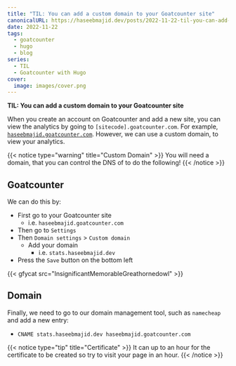 ```yaml
---
title: "TIL: You can add a custom domain to your Goatcounter site"
canonicalURL: https://haseebmajid.dev/posts/2022-11-22-til-you-can-add-a-custom-domain-to-your-goatcounter-site/
date: 2022-11-22
tags:
  - goatcounter
  - hugo
  - blog
series:
  - TIL
  - Goatcounter with Hugo
cover:
  image: images/cover.png
---
```


**TIL: You can add a custom domain to your Goatcounter site**

When you create an account on Goatcounter and add a new site, you can view the analytics by going to `[sitecode].goatcounter.com`.
For example, [`haseebmajid.goatcounter.com`](https://haseebmajid.goatcounter.com). However, we can use a custom domain, to view your analytics.

{{< notice type="warning" title="Custom Domain" >}}
You will need a domain, that you can control the DNS of to do the following!
{{< /notice >}}


## Goatcounter

We can do this by:

- First go to your Goatcounter site
  - i.e. `haseebmajid.goatcounter.com`
- Then go to `Settings`
- Then `Domain settings` > `Custom domain`
  - Add your domain
    - i.e. `stats.haseebmajid.dev`
- Press the `Save` button on the bottom left

{{< gfycat src="InsignificantMemorableGreathornedowl" >}}

## Domain

Finally, we need to go to our domain management tool, such as `namecheap` and add a new entry:

- `CNAME stats.haseebmajid.dev haseebmajid.goatcounter.com`

{{< notice type="tip" title="Certificate" >}}
It can up to an hour for the certificate to be created so try to visit your page in an hour.
{{< /notice >}}
